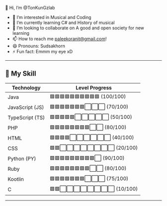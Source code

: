 
👋 Hi, I’m @TonKunGzlab
- 👀 I’m interested in Musical and Coding
- 🌱 I’m currently learning C# and History of musical
- 💞️ I’m looking to collaborate on A good and open society for new learning
- 📫 How to reach me paleekoranit@gmail.com!
- 😄 Pronouns: Sudsakhorn
- ⚡ Fun fact: Emmm my eye xD
  
---

## 🔧 **My Skill**

| **Technology** | **Level Progress** |
|-----------------|-----------------|
| Java | 🟩🟩🟩🟩🟩🟩🟩🟩🟩🟩 (100/100) |
| JavaScript (JS) | 🟩🟩🟩🟩🟩🟩🟩⬜⬜⬜ (70/100) |
| TypeScript (TS) | 🟩🟩🟩🟩🟩⬜⬜⬜⬜⬜ (50/100) |
| PHP            | 🟩🟩🟩🟩🟩🟩🟩🟩⬜⬜ (80/100) |
| HTML            | 🟩🟩🟩🟩⬜⬜⬜⬜⬜⬜ (40/100) |
| CSS             | 🟩🟩⬜⬜⬜⬜⬜⬜⬜⬜ (20/100) |
| Python (PY)     | 🟩🟩🟩🟩🟩🟩🟩🟩🟩⬜ (90/100) |
| Ruby               | 🟩🟩🟩🟩🟩🟩🟩🟩⬜⬜ (80/100) |
| Kootlin              | 🟩🟩🟩🟩🟩🟩🟩⬜⬜⬜ (75/100) |
| C             | 🟩🟩⬜⬜⬜⬜⬜⬜⬜⬜ (10/100) |

---

<!---
TonKunGzlab/TonKunGzlab is a ✨ special ✨ repository because its `README.md` (this file) appears on your GitHub profile.
You can click the Preview link to take a look at your changes.
--->
